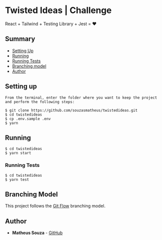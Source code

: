 # Twisted Ideas | Challenge

React + Tailwind + Testing Library + Jest = :heart:

## Summary

- [Setting Up](#setting-up)
- [Running](#running)
- [Running Tests](#running-tests)
- [Branching model](#branching-model)
- [Author](#author)


## Setting up

```
From the terminal, enter the folder where you want to keep the project and perform the following steps:

$ git clone https://github.com/souzasmatheus/twistedideas.git
$ cd twistedideas
$ cp .env.sample .env
$ yarn
```

## Running

```
$ cd twistedideas
$ yarn start
```
### Running Tests

```
$ cd twistedideas
$ yarn test
```

## Branching Model

This project follows the [Git Flow](https://www.atlassian.com/git/tutorials/comparing-workflows/gitflow-workflow) branching model.
## Author

- **Matheus Souza** - [GitHub](https://github.com/souzasmatheus)
